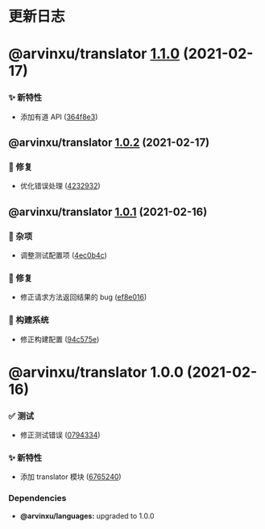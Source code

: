 # 更新日志

# @arvinxu/translator [1.1.0](https://github.com/arvinxx/translator/compare/@arvinxu/translator@1.0.2...@arvinxu/translator@1.1.0) (2021-02-17)


### ✨ 新特性

* 添加有道 API ([364f8e3](https://github.com/arvinxx/translator/commit/364f8e3))

## @arvinxu/translator [1.0.2](https://github.com/arvinxx/translator/compare/@arvinxu/translator@1.0.1...@arvinxu/translator@1.0.2) (2021-02-17)


### 🐛 修复

* 优化错误处理 ([4232932](https://github.com/arvinxx/translator/commit/4232932))

## @arvinxu/translator [1.0.1](https://github.com/arvinxx/translator/compare/@arvinxu/translator@1.0.0...@arvinxu/translator@1.0.1) (2021-02-16)


### 🎫 杂项

* 调整测试配置项 ([4ec0b4c](https://github.com/arvinxx/translator/commit/4ec0b4c))


### 🐛 修复

* 修正请求方法返回结果的 bug ([ef8e016](https://github.com/arvinxx/translator/commit/ef8e016))


### 👷 构建系统

* 修正构建配置 ([94c575e](https://github.com/arvinxx/translator/commit/94c575e))

# @arvinxu/translator 1.0.0 (2021-02-16)


### ✅ 测试

* 修正测试错误 ([0794334](https://github.com/arvinxx/translator/commit/0794334))


### ✨ 新特性

* 添加 translator 模块 ([6765240](https://github.com/arvinxx/translator/commit/6765240))





### Dependencies

* **@arvinxu/languages:** upgraded to 1.0.0

